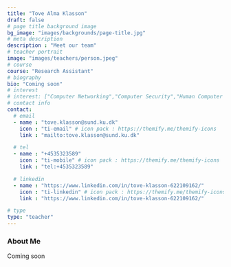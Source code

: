 ```yaml
---
title: "Tove Alma Klasson"
draft: false
# page title background image
bg_image: "images/backgrounds/page-title.jpg"
# meta description
description : "Meet our team"
# teacher portrait
image: "images/teachers/person.jpeg"
# course
course: "Research Assistant"
# biography
bio: "Coming soon"
# interest
# interest: ["Computer Networking","Computer Security","Human Computer Interfacing"]
# contact info
contact:
  # email
  - name : "tove.klasson@sund.ku.dk"
    icon : "ti-email" # icon pack : https://themify.me/themify-icons
    link : "mailto:tove.klasson@sund.ku.dk"

  # tel
  - name : "+4535323589"
    icon : "ti-mobile" # icon pack : https://themify.me/themify-icons
    link : "tel:+4535323589"

  # linkedin
  - name : "https://www.linkedin.com/in/tove-klasson-622109162/"
    icon : "ti-linkedin" # icon pack : https://themify.me/themify-icons
    link : "https://www.linkedin.com/in/tove-klasson-622109162/"

# type
type: "teacher"
---
```


### About Me

Coming soon